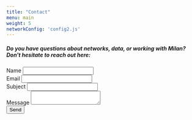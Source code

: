 ```yaml
---
title: "Contact"
menu: main
weight: 5
networkConfig: 'config2.js'
---
```


##### Do you have questions about networks, data, or working with Milan? Don't hesitate to reach out here:

#####

#####



<!-- https://formspree.io -->

<form class="contact-form" method="POST" action="https://formspree.io/f/mknaezko">
    <div class="contact-form__item contact-form__name">
        <label class="contact-form__label" for="name">Name</label>
        <input class="contact-form__text-input" type="text" name="name" id="name">
    </div>
    <div class="contact-form__item contact-form__email">
        <label class="contact-form__label" for="email">Email</label>
        <input class="contact-form__text-input" type="text" name="email" id="email">
    </div>
    <div class="contact-form__item contact-form__subject">
        <label class="contact-form__label" for="subject">Subject</label>
        <input class="contact-form__text-input" type="text" name="subject" id="subject">
    </div>
    <div class="contact-form__item contact-form__message">
        <label class="contact-form__label" for="message">Message</label>
        <textarea name="message" class="contact-form__message contact-form__textarea"></textarea>
    </div>
    <input type="submit" value="Send" class="contact-form__send button">
</form>
